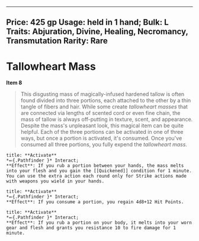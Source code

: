 
---
Price: 425 gp
Usage: held in 1 hand;
Bulk: L
Traits: Abjuration, Divine, Healing, Necromancy, Transmutation
Rarity: Rare
---

# Tallowheart Mass

**Item 8**

> This disgusting mass of magically-infused hardened tallow is often found divided into three portions, each attached to the other by a thin tangle of fibers and hair. While some create *tallowheart masses* that are connected via lengths of scented cord or even fine chain, the mass of tallow is always off-putting in texture, scent, and appearance. Despite the mass's unpleasant look, this magical item can be quite helpful. Each of the three portions can be activated in one of three ways, but once a portion is activated, it's consumed. Once you've consumed all three portions, you fully expend the *tallowheart mass*.

```ad-embed-ability
title: **Activate**
*⬻{.Pathfinder }* Interact; 
**Effect**: If you rub a portion between your hands, the mass melts into your flesh and you gain the [[Quickened]] condition for 1 minute. You can use the extra action each round only for Strike actions made with weapons you wield in your hands.

```

```ad-embed-ability
title: **Activate**
*⬻{.Pathfinder }* Interact; 
**Effect**: If you consume a portion, you regain 4d8+12 Hit Points.

```

```ad-embed-ability
title: **Activate**
*⬻{.Pathfinder }* Interact; 
**Effect**: If you rub a portion on your body, it melts into your worn gear and flesh and grants you resistance 10 to fire damage for 1 minute.

```
